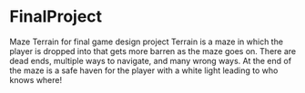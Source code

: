 # FinalProject
Maze Terrain for final game design project
Terrain is a maze in which the player is dropped into that gets more barren as the maze goes on.  There are dead ends, multiple ways to navigate, and many wrong ways.
At the end of the maze is a safe haven for the player with a white light leading to who knows where!
